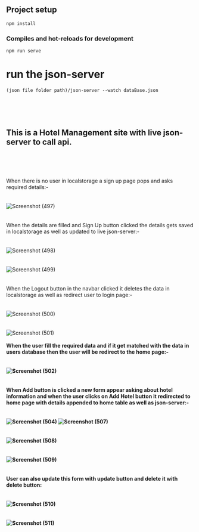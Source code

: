 ## Project setup
```
npm install
```

### Compiles and hot-reloads for development
```
npm run serve
```
# run the json-server
```
(json file folder path)/json-server --watch dataBase.json
```
<br/><br/><br/>


## This is a Hotel Management site with live json-server to call api.
<br/><br/><br/>

When there is no user in localstorage a sign up page pops and asks required details:-<br/><br/><br/>
![Screenshot (497)](https://user-images.githubusercontent.com/71183625/163708240-709b88f1-2262-4466-af38-f18e64b92630.png)<br/><br/><br/>
When the details are filled and Sign Up button clicked the details gets saved in localstorage as well as updated to live json-server:-<br/><br/><br/>
![Screenshot (498)](https://user-images.githubusercontent.com/71183625/163708307-b3911f29-95be-4212-ad3d-ce905c4649f6.png)<br/><br/><br/>
![Screenshot (499)](https://user-images.githubusercontent.com/71183625/163708353-76acf9cb-6baa-48db-80d9-9b462a378caa.png)<br/><br/><br/>
When the Logout button in the navbar clicked it deletes the data in localstorage as well as redirect user to login page:-<br/><br/><br/>
![Screenshot (500)](https://user-images.githubusercontent.com/71183625/163708369-f76b90d8-45ba-4df6-b67e-83f282ff6f29.png)<br/><br/><br/>
![Screenshot (501)](https://user-images.githubusercontent.com/71183625/163708374-2ca189c6-5d08-4b44-baf1-7fc2e1bf612f.png)<br/><br/><b>
When the user fill the required data and if it get matched with the data in users database then the user will be redirect to the home page:-<br/><br/><br/>
![Screenshot (502)](https://user-images.githubusercontent.com/71183625/163708411-771c2c3e-313a-44ce-9cd5-71b0cbdf930a.png)<br/><br/><br/>
When Add button is clicked a new form appear asking about hotel information and when the user clicks on Add Hotel button it redirected to home page with details appended to home table as well as json-server:-<br/><br/><br/>![Screenshot (504)](https://user-images.githubusercontent.com/71183625/163708667-94195e96-9402-4e14-9195-3f3d0b4d1845.png)
![Screenshot (507)](https://user-images.githubusercontent.com/71183625/163708668-b2560818-5272-400f-9ca0-0e71ad962eea.png)<br/><br/><br/>
![Screenshot (508)](https://user-images.githubusercontent.com/71183625/163708669-c1db1123-23ee-4825-bd4b-83fb61e039c1.png)<br/><br/><br/>
![Screenshot (509)](https://user-images.githubusercontent.com/71183625/163708670-8559c599-15d5-4bc0-b272-187eacd444d0.png)<br/><br/><br/>
User can also update this form with update button and delete it with delete button:<br/><br/><br/>![Screenshot (510)](https://user-images.githubusercontent.com/71183625/163708728-aa17b65b-1b46-4c28-a726-25a4b059c7b8.png)<br/><br/><br/>
![Screenshot (511)](https://user-images.githubusercontent.com/71183625/163708730-33cd3e31-4e00-4525-8af2-aa57ff8405b9.png)



